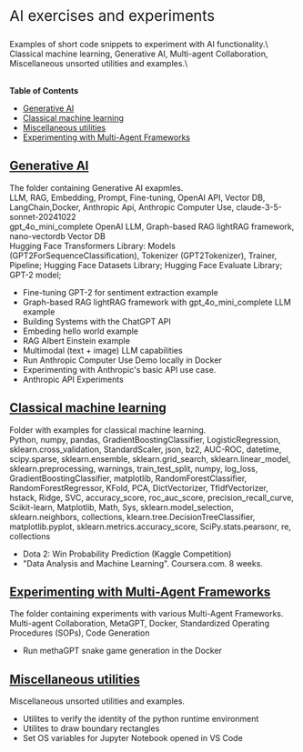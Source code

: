 <p style="font-size: 26px;"> AI exercises and experiments</p>
Examples of short code snippets to experiment with AI functionality.\
Classical machine learning, Generative AI, Multi-agent Collaboration, Miscellaneous unsorted utilities and examples.\
 <br/>
 <br/>
  

**Table of Contents**
- [Generative AI](#generative-ai)
- [Classical machine learning](#classical-machine-learning)
- [Miscellaneous utilities](#miscellaneous-utilities)
- [Experimenting with Multi-Agent Frameworks](#experimenting-with-multi-agent-frameworks)


## [Generative AI](gen_ai/README.md)

The folder containing Generative AI exapmles.\
LLM, RAG, Embedding, Prompt, Fine-tuning, OpenAI API, Vector DB, LangChain,Docker, Anthropic Api, Anthropic Computer Use, claude-3-5-sonnet-20241022\
gpt_4o_mini_complete OpenAI LLM, Graph-based RAG lightRAG framework, nano-vectordb Vector DB\
Hugging Face Transformers Library: Models (GPT2ForSequenceClassification), Tokenizer (GPT2Tokenizer), Trainer, Pipeline; Hugging Face Datasets Library; Hugging Face Evaluate Library; GPT-2 model;


- Fine-tuning GPT-2 for sentiment extraction example
- Graph-based RAG lightRAG framework with gpt_4o_mini_complete LLM example
- Building Systems with the ChatGPT API
- Embeding hello world example
- RAG Albert Einstein example
- Multimodal (text + image) LLM capabilities
- Run Anthropic Computer Use Demo locally in Docker
- Experimenting with Anthropic's basic API use case.
- Anthropic API Experiments

## [Classical machine learning](ml/README.md)
Folder with examples for classical machine learning.\
Python, numpy, pandas, GradientBoostingClassifier, LogisticRegression, sklearn.cross_validation, StandardScaler, json, bz2, AUC-ROC, datetime, scipy.sparse, sklearn.ensemble, sklearn.grid_search, sklearn.linear_model, sklearn.preprocessing, warnings, train_test_split, numpy, log_loss, GradientBoostingClassifier, matplotlib, RandomForestClassifier, RandomForestRegressor, KFold, PCA, DictVectorizer, TfidfVectorizer, hstack, Ridge, SVC, accuracy_score, roc_auc_score, precision_recall_curve, Scikit-learn, Matplotlib, Math, Sys, sklearn.model_selection, sklearn.neighbors, collections, klearn.tree.DecisionTreeClassifier, matplotlib.pyplot, sklearn.metrics.accuracy_score, SciPy.stats.pearsonr, re, collections

- Dota 2: Win Probability Prediction (Kaggle Competition)
- "Data Analysis and Machine Learning". Coursera.com. 8 weeks.


## [Experimenting with Multi-Agent Frameworks](agents/README.md)

The folder containing experiments with various Multi-Agent Frameworks.\
Multi-agent Collaboration, MetaGPT, Docker, Standardized Operating Procedures (SOPs), Code Generation

- Run methaGPT snake game generation in the Docker


## [Miscellaneous utilities](unplugged/README.md)
Miscellaneous unsorted utilities and examples.

- Utilites to verify the identity of the python runtime environment
- Utilites to draw boundary rectangles
- Set OS variables for Jupyter Notebook opened in VS Code

